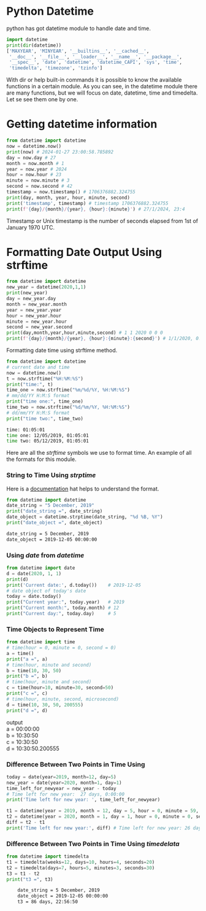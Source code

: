 # Python Datetime
python has got datetime module to handle date and time.
```py
import datetime
print(dir(datetime))
['MAXYEAR', 'MINYEAR', '__builtins__', '__cached__',
 '__doc__', '__file__', '__loader__', '__name__', '__package__',
 '__spec__', 'date', 'datetime', 'datetime_CAPI', 'sys', 'time', 
 'timedelta', 'timezone', 'tzinfo']
```
With dir or help built-in commands it is possible to know the available functions in a certain module. As you can see, in the datetime module there are many functions, but we will focus on date, datetime, time and timedelta. Let se see them one by one.

# Getting datetime information
```py
from datetime import datetime
now = datetime.now()
print(now) # 2024-01-27 23:00:58.785892
day = now.day # 27
month = now.month # 1
year = now.year # 2024
hour = now.hour # 23
minute = now.minute # 3
second = now.second # 42
timestamp = now.timestamp() # 1706376882.324755
print(day, month, year, hour, minute, second)
print('timestamp', timestamp) # timestamp 1706376882.324755
print(f'{day}/{month}/{year}, {hour}:{minute}') # 27/1/2024, 23:4
```
Timestamp or Unix timestamp is the number of seconds elapsed from 1st of January 1970 UTC.

# Formatting Date Output Using strftime
```py
from datetime import datetime
new_year = datetime(2020,1,1)
print(new_year)
day = new_year.day
month = new_year.month
year = new_year.year
hour = new_year.hour
minute = new_year.hour
second = new_year.second
print(day,month,year,hour,minute,second) # 1 1 2020 0 0 0
print(f'{day}/{month}/{year}, {hour}:{minute}:{second}') # 1/1/2020, 0:0:0
```
Formatting date time using strftime method.
```py
from datetime import datetime
# current date and time
now = datetime.now()
t = now.strftime("%H:%M:%S")
print("time:", t)
time_one = now.strftime("%m/%d/%Y, %H:%M:%S")
# mm/dd/YY H:M:S format
print("time one:", time_one)
time_two = now.strftime("%d/%m/%Y, %H:%M:%S")
# dd/mm/YY H:M:S format
print("time two:", time_two)
```
```sh
time: 01:05:01
time one: 12/05/2019, 01:05:01
time two: 05/12/2019, 01:05:01
```

Here are all the _strftime_ symbols we use to format time. An example of all the formats for this module.


### String to Time Using *strptime*
Here is a [documentation](https://www.programiz.com/python-programming/datetime/strptimet) hat helps to understand the format. 

```py
from datetime import datetime
date_string = "5 December, 2019"
print("date_string =", date_string)
date_object = datetime.strptime(date_string, "%d %B, %Y")
print("date_object =", date_object)
```

```sh
date_string = 5 December, 2019
date_object = 2019-12-05 00:00:00
```

### Using *date* from *datetime*

```py
from datetime import date
d = date(2020, 1, 1)
print(d)
print('Current date:', d.today())    # 2019-12-05
# date object of today's date
today = date.today()
print("Current year:", today.year)   # 2019
print("Current month:", today.month) # 12
print("Current day:", today.day)     # 5
```

### Time Objects to Represent Time

```py
from datetime import time
# time(hour = 0, minute = 0, second = 0)
a = time()
print("a =", a)
# time(hour, minute and second)
b = time(10, 30, 50)
print("b =", b)
# time(hour, minute and second)
c = time(hour=10, minute=30, second=50)
print("c =", c)
# time(hour, minute, second, microsecond)
d = time(10, 30, 50, 200555)
print("d =", d)
```

output  
a = 00:00:00  
b = 10:30:50  
c = 10:30:50  
d = 10:30:50.200555

### Difference Between Two Points in Time Using

```py
today = date(year=2019, month=12, day=5)
new_year = date(year=2020, month=1, day=1)
time_left_for_newyear = new_year - today
# Time left for new year:  27 days, 0:00:00
print('Time left for new year: ', time_left_for_newyear)

t1 = datetime(year = 2019, month = 12, day = 5, hour = 0, minute = 59, second = 0)
t2 = datetime(year = 2020, month = 1, day = 1, hour = 0, minute = 0, second = 0)
diff = t2 - t1
print('Time left for new year:', diff) # Time left for new year: 26 days, 23: 01: 00
```

### Difference Between Two Points in Time Using *timedelata*

```py
from datetime import timedelta
t1 = timedelta(weeks=12, days=10, hours=4, seconds=20)
t2 = timedelta(days=7, hours=5, minutes=3, seconds=30)
t3 = t1 - t2
print("t3 =", t3)
```

```sh
    date_string = 5 December, 2019
    date_object = 2019-12-05 00:00:00
    t3 = 86 days, 22:56:50
```

